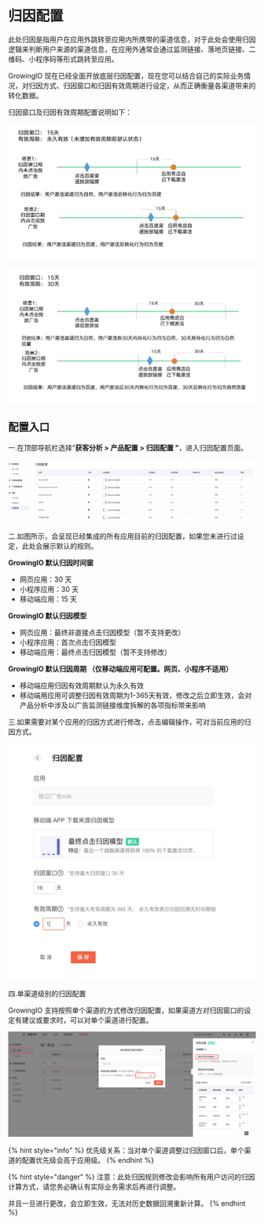 # 归因配置

此处归因是指用户在应用外跳转至应用内所携带的渠道信息，对于此处会使用归因逻辑来判断用户来源的渠道信息，在应用外通常会通过监测链接、落地页链接、二维码、小程序码等形式跳转至应用。

GrowingIO 现在已经全面开放底层归因配置，现在您可以结合自己的实际业务情况，对归因方式、归因窗口和归因有效周期进行设定，从而正确衡量各渠道带来的转化数据。

归因窗口及归因有效周期配置说明如下：

![](<../../../.gitbook/assets/截屏2022-01-24 16.03.03.png>)

![](<../../../.gitbook/assets/截屏2022-01-24 16.03.08.png>)

## 配置入口

一.在顶部导航栏选择“**获客分析 > 产品配置 > 归因配置 ”**，进入归因配置页面。

![](<../../../.gitbook/assets/截屏2022-01-19 10.36.48.png>)

二.如图所示，会呈现已经集成的所有应用目前的归因配置，如果您未进行过设定，此处会展示默认的规则。

**GrowingIO 默认归因时间窗**

* 网页应用：30 天
* 小程序应用：30 天
* 移动端应用：15 天

**GrowingIO 默认归因模型**

* 网页应用：最终非直接点击归因模型（暂不支持更改）
* 小程序应用：首次点击归因模型
* 移动端应用：最终点击归因模型（暂不支持修改）

**GrowingIO 默认归因周期  （仅移动端应用可配置。网页、小程序不适用）**

* &#x20;移动端应用归因有效周期默认为永久有效
* &#x20;移动端用应用可调整归因有效周期为1-365天有效，修改之后立即生效，会对产品分析中涉及以广告监测链接维度拆解的各项指标带来影响

三.如果需要对某个应用的归因方式进行修改，点击编辑操作，可对当前应用的归因方式。

![](<../../../.gitbook/assets/截屏2022-01-19 10.01.10.png>)

四.单渠道级别的归因配置

GrowingIO 支持按照单个渠道的方式修改归因配置，如果渠道方对归因窗口的设定有建议或要求时，可以对单个渠道进行配置。

![](<../../../.gitbook/assets/image (120).png>)

{% hint style="info" %}
优先级关系：当对单个渠道调整过归因窗口后，单个渠道的配置优先级会高于应用级。
{% endhint %}

{% hint style="danger" %}
注意：此处归因规则修改会影响所有用户访问的归因计算方式，请您务必确认有实际业务需求后再进行调整。

并且一旦进行更改，会立即生效，无法对历史数据回溯重新计算。
{% endhint %}









